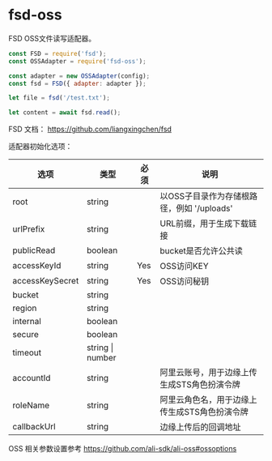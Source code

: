 # fsd-oss

FSD OSS文件读写适配器。

```js
const FSD = require('fsd');
const OSSAdapter = require('fsd-oss');

const adapter = new OSSAdapter(config);
const fsd = FSD({ adapter: adapter });

let file = fsd('/test.txt');

let content = await fsd.read();

```

FSD 文档： https://github.com/liangxingchen/fsd

适配器初始化选项：

| 选项              | 类型               | 必须   | 说明                           |
| --------------- | ---------------- | ---- | ---------------------------- |
| root            | string           |      | 以OSS子目录作为存储根路径，例如 '/uploads' |
| urlPrefix       | string           |      | URL前缀，用于生成下载链接               |
| publicRead      | boolean          |      | bucket是否允许公共读               |
| accessKeyId     | string           | Yes  | OSS访问KEY                     |
| accessKeySecret | string           | Yes  | OSS访问秘钥                      |
| bucket          | string           |      |                              |
| region          | string           |      |                              |
| internal        | boolean          |      |                              |
| secure          | boolean          |      |                              |
| timeout         | string \| number |      |                              |
| accountId | string | | 阿里云账号，用于边缘上传生成STS角色扮演令牌 |
| roleName | string | | 阿里云角色名，用于边缘上传生成STS角色扮演令牌 |
| callbackUrl | string | | 边缘上传后的回调地址 |

OSS 相关参数设置参考 https://github.com/ali-sdk/ali-oss#ossoptions

